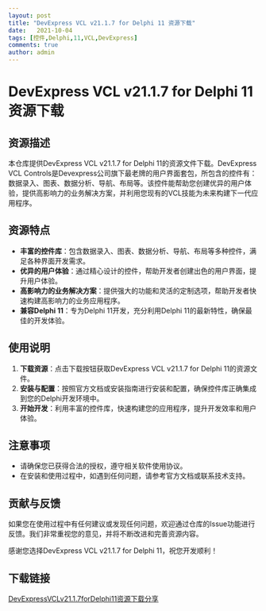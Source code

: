 ```yaml
---
layout: post
title: "DevExpress VCL v21.1.7 for Delphi 11 资源下载"
date:   2021-10-04
tags: [控件,Delphi,11,VCL,DevExpress]
comments: true
author: admin
---
```

# DevExpress VCL v21.1.7 for Delphi 11 资源下载

## 资源描述

本仓库提供DevExpress VCL v21.1.7 for Delphi 11的资源文件下载。DevExpress VCL Controls是Devexpress公司旗下最老牌的用户界面套包，所包含的控件有：数据录入、图表、数据分析、导航、布局等。该控件能帮助您创建优异的用户体验，提供高影响力的业务解决方案，并利用您现有的VCL技能为未来构建下一代应用程序。

## 资源特点

- **丰富的控件库**：包含数据录入、图表、数据分析、导航、布局等多种控件，满足各种界面开发需求。
- **优异的用户体验**：通过精心设计的控件，帮助开发者创建出色的用户界面，提升用户体验。
- **高影响力的业务解决方案**：提供强大的功能和灵活的定制选项，帮助开发者快速构建高影响力的业务应用程序。
- **兼容Delphi 11**：专为Delphi 11开发，充分利用Delphi 11的最新特性，确保最佳的开发体验。

## 使用说明

1. **下载资源**：点击下载按钮获取DevExpress VCL v21.1.7 for Delphi 11的资源文件。
2. **安装与配置**：按照官方文档或安装指南进行安装和配置，确保控件库正确集成到您的Delphi开发环境中。
3. **开始开发**：利用丰富的控件库，快速构建您的应用程序，提升开发效率和用户体验。

## 注意事项

- 请确保您已获得合法的授权，遵守相关软件使用协议。
- 在安装和使用过程中，如遇到任何问题，请参考官方文档或联系技术支持。

## 贡献与反馈

如果您在使用过程中有任何建议或发现任何问题，欢迎通过仓库的Issue功能进行反馈。我们非常重视您的意见，并将不断改进和完善资源内容。

感谢您选择DevExpress VCL v21.1.7 for Delphi 11，祝您开发顺利！

## 下载链接

[DevExpressVCLv21.1.7forDelphi11资源下载分享](https://pan.quark.cn/s/6f8d13c18b6f)
